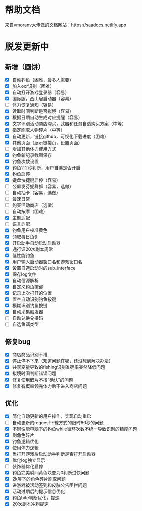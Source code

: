 # 帮助文档

来自[vmoranv大佬](https://github.com/vmoranv)做的文档网站：https://saadocs.netlify.app

[//]: # (## 注意事项)

[//]: # ()

[//]: # (* 使用之前确保游戏窗口占用分辨率比例为：16:9，`只要是屏幕符合16：9的都全屏，其余的才需要窗口化`)

[//]: # (* 不需要置顶游戏窗口，目前已支持后台运行)

[//]: # (* 需要后台运行或多显示器可以尝试 [远程本地多用户桌面]&#40;https://www.bilibili.com/read/cv24286313/&#41;)

[//]: # (* 如果遇到了bug可以去github或者群里提，`群号：996710620`)

[//]: # (## 使用方法)

[//]: # ()

[//]: # (* 先去设置选择所在区服)

[//]: # (* 选择好所需的功能，并完成对应设置)

[//]: # (* 如果选择了自动登录，需要打开到游戏登录器页面（后期看看能不能实现自启动）)

[//]: # (* 没选自动登录就进入到在看板娘页面)

[//]: # (* 点击开始按钮)

[//]: # (## 新版钓鱼使用方法)

[//]: # (1. 在登录设置中设置好启动器窗口名和游戏窗口名`（两个都不能为空）`)

[//]: # (2. 在钓鱼界面设置好钓鱼按键)

[//]: # (* 右下角为LShift则设置成“shift”)

[//]: # (* 右下角为LCtrl则设置成“ctrl”)

[//]: # (* 右下角为Space则设置成“space”)

[//]: # (* 其他按键按右下角显示的输入就好)

[//]: # (* 不支持侧键)

[//]: # (3. 确保启动助手后尘白的界面可以看到F使用按钮)

# 脱发更新中

## 新增（画饼）
* [X] 自动钓鱼（困难，最多人需要）
* [X] 加入ocr识别（困难）
* [X] 自动打开游戏登录器（容易）
* [X] 国际服，西山居启动器（容易）
* [ ] 体力恢复通知（容易）
* [X] 读取时间判断是否拟境（容易）
* [X] 根据日期自动生成对应提醒（容易）
* [X] 文字识别活动商店购买，武器和任务自选购买方案（中等）
* [X] 指定刷取人物碎片（中等）
* [X] 自动更新，链接github，可视化下载进度（困难）
* [X] 其他页面（展示链接页，设置页面）
* [ ] 增加其他体力使用方式
* [X] 钓鱼新纪录截图保存
* [X] 钓鱼次数设置
* [X] 钓鱼2.2秒判断，用户自选是否开启
* [X] 钓鱼启停
* [X] 键盘快捷键启停（容易）
* [ ] 公屏发芬妮舞狮（容易，选做）
* [ ] 自动抽卡（容易，选做）
* [ ] 最速日常
* [ ] 购买活动商店（选做）
* [ ] 自动按摩（困难）
* [X] 主题适配
* [ ] 语言适配
* [X] 钓鱼用户校准黄色
* [X] 领取每日鱼饵
* [X] 开启助手自动启动启动器
* [X] 通行证20次副本周常
* [X] 低性能钓鱼
* [X] 用户输入启动器窗口名和游戏窗口名
* [X] 设置自选启动时的sub_interface
* [X] 保存log文件
* [X] 自动信源解析
* [X] 自定义钓鱼按键
* [X] 记录上次打开的位置
* [X] 置空自动识别钓鱼按键
* [X] 模糊识别钓鱼按键
* [X] 自动采集触发器
* [ ] 自动兑换兑换码
* [ ] 自选鱼饵类型

## 修复bug
* [X] 商店商品识别不准
* [X] 停止停不下来（知道问题在哪，还没想到解决办法）
* [X] 共享变量导致的fishing识别准确率突然降低问题
* [X] 拟境时间判断错误问题
* [X] 修复使用嵌片不按“确认”的问题
* [X] 修复有概率领完体力后不进入商店问题

## 优化

* [X] 简化自动更新的用户操作，实现自动重启
* [ ] ~~自动更新的request下载方式的限时60秒的问题~~
* [X] 不同性能电脑下的钓鱼while循环次数不统一导致识别的精度问题
* [X] 刷角色碎片
* [X] 钓鱼逻辑优化
* [X] 使用体力逻辑
* [X] 当打开游戏后启动助手判断是否打开启动器
* [X] 优化log独立显示
* [ ] 装饰器优化启停
* [X] 钓鱼完美瞬间黄色块变为0判断过快问题
* [X] 2k屏下的角色碎片刷取问题
* [X] 进游戏被活动签到和皮肤公告阻拦问题
* [X] 活动过期后的提示信息优化
* [X] 钓鱼bite判断优化，提速
* [X] 20次副本冲刺提速